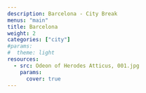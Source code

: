 ```yaml
---
description: Barcelona - City Break
menus: "main"
title: Barcelona
weight: 2
categories: ["city"]
#params:
#  theme: light
resources:
  - src: Odeon of Herodes Atticus, 001.jpg
    params:
      cover: true
---
```

